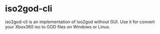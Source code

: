 iso2god-cli
=========

iso2god-cli is an implementation of Iso2god without GUI.
Use it for convert your Xbox360 iso to GOD files on Windows or Linux.


